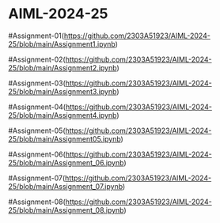 # AIML-2024-25

#Assignment-01(https://github.com/2303A51923/AIML-2024-25/blob/main/Assignment1.ipynb)

#Assignment-02(https://github.com/2303A51923/AIML-2024-25/blob/main/Assignment2.ipynb)

#Assignment-03(https://github.com/2303A51923/AIML-2024-25/blob/main/Assignment3.ipynb)

#Assignment-04(https://github.com/2303A51923/AIML-2024-25/blob/main/Assignment4.ipynb)

#Assignment-05(https://github.com/2303A51923/AIML-2024-25/blob/main/Assignment05.ipynb)

#Assignment-06(https://github.com/2303A51923/AIML-2024-25/blob/main/Assignment_06.ipynb)

#Assignment-07(https://github.com/2303A51923/AIML-2024-25/blob/main/Assignment_07.ipynb)

#Assignment-08(https://github.com/2303A51923/AIML-2024-25/blob/main/Assignment_08.ipynb)
